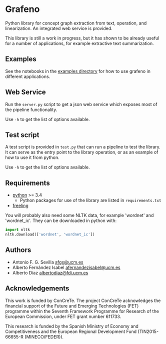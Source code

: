 Grafeno
=======

Python library for concept graph extraction from text, operation, and
linearization. An integrated web service is provided.

This library is still a work in progress, but it has shown to be already useful
for a number of applications, for example extractive text summarization.

Examples
--------
See the notebooks in the [examples directory](docs/_examples) for how to use grafeno
in different applications.

Web Service
-----------
Run the `server.py` script to get a json web service which exposes most of the
pipeline functionality.

Use `-h` to get the list of options available.

Test script
-----------
A test script is provided in `test.py` that can run a pipeline to test the
library. It can serve as the entry point to the library operation, or as an
example of how to use it from python.

Use `-h` to get the list of options available.

Requirements
------------
- [python](https://www.python.org/) >= 3.4
    - Python packages for use of the library are listed in `requirements.txt`
- [freeling](http://nlp.lsi.upc.edu/freeling/node/1)

You will probably also need some NLTK data, for example 'wordnet' and
'wordnet_ic'. They can be downloaded in python with:
```python
import nltk
nltk.download(['wordnet', 'wordnet_ic'])
```

Authors
-------
- Antonio F. G. Sevilla <afgs@ucm.es>
- Alberto Fernández Isabel <afernandezisabel@ucm.es>
- Alberto Díaz <albertodiaz@fdi.ucm.es>

Acknowledgements
----------------
This work is funded by ConCreTe. The project ConCreTe acknowledges the financial
support of the Future and Emerging Technologies (FET) programme within the
Seventh Framework Programme for Research of the European Commission, under FET
grant number 611733.

This research is funded by the Spanish Ministry of Economy and Competitiveness
and the European Regional Development Fund (TIN2015-66655-R (MINECO/FEDER)).
